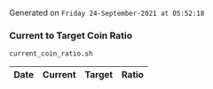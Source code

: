 Generated on `Friday 24-September-2021 at 05:52:18`

### Current to Target Coin Ratio
`current_coin_ratio.sh`

Date|Current|Target|Ratio
---|---|---|---
